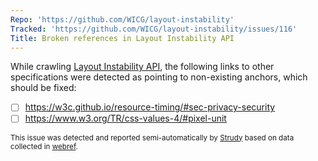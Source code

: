 ```yaml
---
Repo: 'https://github.com/WICG/layout-instability'
Tracked: 'https://github.com/WICG/layout-instability/issues/116'
Title: Broken references in Layout Instability API
---
```


While crawling [Layout Instability API](https://wicg.github.io/layout-instability/), the following links to other specifications were detected as pointing to non-existing anchors, which should be fixed:
* [ ] https://w3c.github.io/resource-timing/#sec-privacy-security
* [ ] https://www.w3.org/TR/css-values-4/#pixel-unit

<sub>This issue was detected and reported semi-automatically by [Strudy](https://github.com/w3c/strudy/) based on data collected in [webref](https://github.com/w3c/webref/).</sub>
